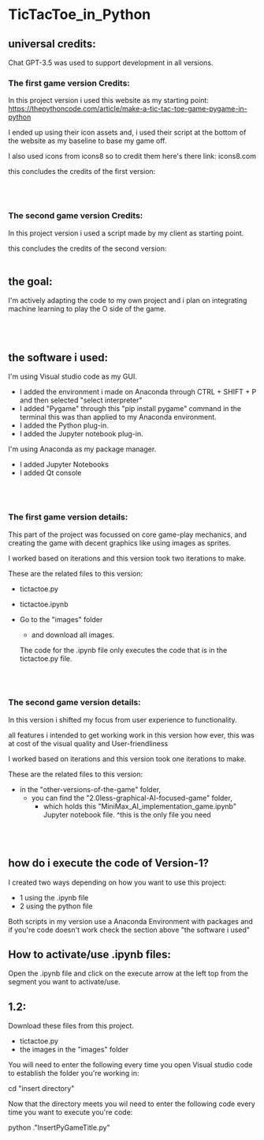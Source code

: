 # TicTacToe_in_Python


## universal credits:

Chat GPT-3.5 was used to support development in all versions.





### The first game version Credits:

In this project version i used this website as my starting point: https://thepythoncode.com/article/make-a-tic-tac-toe-game-pygame-in-python

I ended up using their icon assets and, i used their script at the bottom of the website as my baseline to base my game off.

I also used icons from icons8 so to credit them here's there link: icons8.com

this concludes the credits of the first version:

<br><br>





### The second game version Credits:

In this project version i used a script made by my client as starting point.

this concludes the credits of the second version:
<br><br>






## the goal:

I'm actively adapting the code to my own project and i plan on integrating machine learning to play the O side of the game.

<br><br>





## the software i used:

I'm using Visual studio code as my GUI.
  - I added the environment i made on Anaconda through CTRL + SHIFT + P and then selected "select interpreter"
  - I added "Pygame" through this "pip install pygame" command in the terminal this was than applied to my Anaconda environment.
  - I added the Python plug-in.
  - I added the Jupyter notebook plug-in.

I'm using Anaconda as my package manager.
- I added Jupyter Notebooks
- I added Qt console

<br><br>








### The first game version details:

This part of the project was focussed on core game-play mechanics, and creating the game with decent graphics like using images as sprites.

I worked based on iterations and this version took two iterations to make.

These are the related files to this version:
- tictactoe.py
- tictactoe.ipynb
- Go to the "images" folder
  - and download all images.

  The code for the .ipynb file only executes the code that is in the tictactoe.py file.

<br><br>








### The second game version details:

In this version i shifted my focus from user experience to functionality.

all features i intended to get working work in this version how ever, this was at cost of the visual quality and User-friendliness

I worked based on iterations and this version took one iterations to make.

These are the related files to this version:
- in the "other-versions-of-the-game" folder,
  - you can find the "2.0less-graphical-AI-focused-game" folder,
    - which holds this "MiniMax_AI_implementation_game.ipynb" Jupyter notebook file.
^this is the only file you need

<br><br>





## how do i execute the code of Version-1?

I created two ways depending on how you want to use this project:
- 1 using the .ipynb file
- 2 using the python file

Both scripts in my version use a Anaconda Environment with packages and if you're code doesn't work check the section above "the software i used"






## How to activate/use .ipynb files:

Open the .ipynb file and click on the execute arrow at the left top from the segment you want to activate/use.







## 1.2:

Download these files from this project.
- tictactoe.py
- the images in the "images" folder

You will need to enter the following every time you open Visual studio code to establish the folder you're working in:

cd "insert directory"

Now that the directory meets you wil need to enter the following code every time you want to execute you're code:

python .\"InsertPyGameTitle.py"